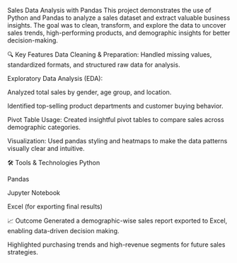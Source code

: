 Sales Data Analysis with Pandas
This project demonstrates the use of Python and Pandas to analyze a sales dataset and extract valuable business insights. The goal was to clean, transform, and explore the data to uncover sales trends, high-performing products, and demographic insights for better decision-making.

🔍 Key Features
Data Cleaning & Preparation: Handled missing values, standardized formats, and structured raw data for analysis.

Exploratory Data Analysis (EDA):

Analyzed total sales by gender, age group, and location.

Identified top-selling product departments and customer buying behavior.

Pivot Table Usage: Created insightful pivot tables to compare sales across demographic categories.

Visualization: Used pandas styling and heatmaps to make the data patterns visually clear and intuitive.

🛠️ Tools & Technologies
Python

Pandas

Jupyter Notebook

Excel (for exporting final results)

📈 Outcome
Generated a demographic-wise sales report exported to Excel, enabling data-driven decision making.

Highlighted purchasing trends and high-revenue segments for future sales strategies.
